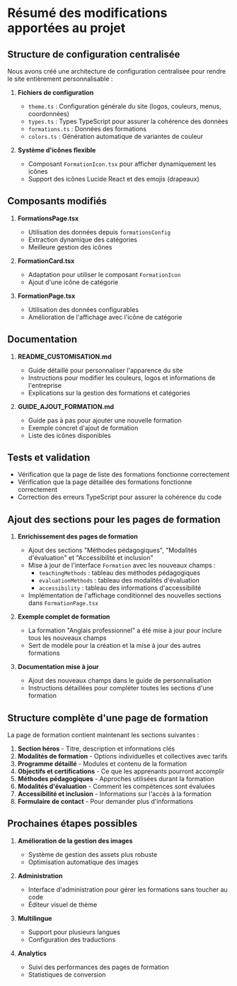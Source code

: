 # Résumé des modifications apportées au projet

## Structure de configuration centralisée

Nous avons créé une architecture de configuration centralisée pour rendre le site entièrement personnalisable :

1. **Fichiers de configuration** 
   - `theme.ts` : Configuration générale du site (logos, couleurs, menus, coordonnées)
   - `types.ts` : Types TypeScript pour assurer la cohérence des données
   - `formations.ts` : Données des formations
   - `colors.ts` : Génération automatique de variantes de couleur

2. **Système d'icônes flexible**
   - Composant `FormationIcon.tsx` pour afficher dynamiquement les icônes
   - Support des icônes Lucide React et des emojis (drapeaux)

## Composants modifiés

1. **FormationsPage.tsx**
   - Utilisation des données depuis `formationsConfig`
   - Extraction dynamique des catégories
   - Meilleure gestion des icônes

2. **FormationCard.tsx**
   - Adaptation pour utiliser le composant `FormationIcon`
   - Ajout d'une icône de catégorie

3. **FormationPage.tsx**
   - Utilisation des données configurables
   - Amélioration de l'affichage avec l'icône de catégorie

## Documentation

1. **README_CUSTOMISATION.md**
   - Guide détaillé pour personnaliser l'apparence du site
   - Instructions pour modifier les couleurs, logos et informations de l'entreprise
   - Explications sur la gestion des formations et catégories

2. **GUIDE_AJOUT_FORMATION.md**
   - Guide pas à pas pour ajouter une nouvelle formation
   - Exemple concret d'ajout de formation
   - Liste des icônes disponibles

## Tests et validation

- Vérification que la page de liste des formations fonctionne correctement
- Vérification que la page détaillée des formations fonctionne correctement
- Correction des erreurs TypeScript pour assurer la cohérence du code

## Ajout des sections pour les pages de formation

1. **Enrichissement des pages de formation**
   - Ajout des sections "Méthodes pédagogiques", "Modalités d'évaluation" et "Accessibilité et inclusion"
   - Mise à jour de l'interface `Formation` avec les nouveaux champs :
     - `teachingMethods` : tableau des méthodes pédagogiques
     - `evaluationMethods` : tableau des modalités d'évaluation
     - `accessibility` : tableau des informations d'accessibilité
   - Implémentation de l'affichage conditionnel des nouvelles sections dans `FormationPage.tsx`

2. **Exemple complet de formation**
   - La formation "Anglais professionnel" a été mise à jour pour inclure tous les nouveaux champs
   - Sert de modèle pour la création et la mise à jour des autres formations

3. **Documentation mise à jour**
   - Ajout des nouveaux champs dans le guide de personnalisation
   - Instructions détaillées pour compléter toutes les sections d'une formation

## Structure complète d'une page de formation

La page de formation contient maintenant les sections suivantes :
1. **Section héros** - Titre, description et informations clés
2. **Modalités de formation** - Options individuelles et collectives avec tarifs
3. **Programme détaillé** - Modules et contenu de la formation
4. **Objectifs et certifications** - Ce que les apprenants pourront accomplir
5. **Méthodes pédagogiques** - Approches utilisées durant la formation
6. **Modalités d'évaluation** - Comment les compétences sont évaluées
7. **Accessibilité et inclusion** - Informations sur l'accès à la formation
8. **Formulaire de contact** - Pour demander plus d'informations

## Prochaines étapes possibles

1. **Amélioration de la gestion des images**
   - Système de gestion des assets plus robuste
   - Optimisation automatique des images

2. **Administration**
   - Interface d'administration pour gérer les formations sans toucher au code
   - Éditeur visuel de thème

3. **Multilingue**
   - Support pour plusieurs langues
   - Configuration des traductions

4. **Analytics**
   - Suivi des performances des pages de formation
   - Statistiques de conversion
